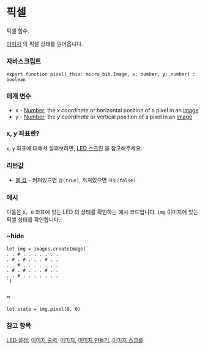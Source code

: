 # 픽셀

픽셀 함수.

[이미지](/reference/images/image) 의 픽셀 상태를 읽어옵니다.

### 자바스크립트

```sig
export function pixel(_this: micro_bit.Image, x: number, y: number) : boolean
```

### 매개 변수

* x - [Number](/reference/types/number); the *x coordinate* or horizontal position of a pixel in an [image](/reference/images/image)
* y - [Number](/reference/types/number); the *y coordinate* or vertical position of a pixel in an [image](/reference/images/image)

### x, y 좌표란?

`x`, `y` 좌표에 대해서 살펴보려면, [LED 스크린](/device/screen) 을 참고해주세요.

### 리턴값

* [불 값](/blocks/logic/boolean) - 켜져있으면 `참(true)`, 꺼져있으면 `거짓(false)`

### 예시

다음은 `0, 0` 좌표에 있는 LED 의 상태를 확인하는 예시 코드입니다. `img` 이미지에 있는 픽셀 상태를 확인합니다.:

### ~hide

```blocks
let img = images.createImage(`
. . # . . . . . . .
. # . # . . . # . .
. . # . . . . . . .
. # . # . . . # . .
. . # . . . . . . .
`)
```

### ~

```typescript-ignore
let state = img.pixel(0, 0)
```

### 참고 항목

[LED 설정](/reference/images/set-pixel), [이미지 출력](/reference/images/show-image), [이미지](/reference/images/image), [이미지 만들기](/reference/images/create-image), [이미지 스크롤](/reference/images/scroll-image)